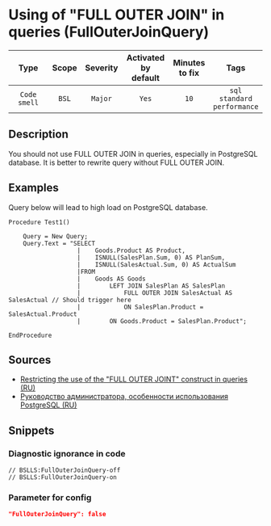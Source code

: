 # Using of "FULL OUTER JOIN" in queries (FullOuterJoinQuery)

|      Type      |    Scope    | Severity |    Activated<br>by default    |    Minutes<br>to fix    |                       Tags                       |
|:-------------:|:-----------------------------:|:--------:|:------------------------------:|:-----------------------------------:|:------------------------------------------------:|
| `Code smell` |             `BSL`             | `Major` |              `Yes`              |                `10`                 |       `sql`<br>`standard`<br>`performance`       |

<!-- Блоки выше заполняются автоматически, не трогать -->
## Description
<!-- Описание диагностики заполняется вручную. Необходимо понятным языком описать смысл и схему работу -->
You should not use FULL OUTER JOIN in queries, especially in PostgreSQL database. It is better to rewrite query without FULL OUTER JOIN.
## Examples
<!-- В данном разделе приводятся примеры, на которые диагностика срабатывает, а также можно привести пример, как можно исправить ситуацию -->
Query below will lead to high load on PostgreSQL database.
```bsl
Procedure Test1()

    Query = New Query;
    Query.Text = "SELECT
                   |    Goods.Product AS Product,
                   |    ISNULL(SalesPlan.Sum, 0) AS PlanSum,
                   |    ISNULL(SalesActual.Sum, 0) AS ActualSum
                   |FROM
                   |    Goods AS Goods
                   |        LEFT JOIN SalesPlan AS SalesPlan
                   |            FULL OUTER JOIN SalesActual AS SalesActual // Should trigger here
                   |            ON SalesPlan.Product = SalesActual.Product
                   |        ON Goods.Product = SalesPlan.Product";

EndProcedure
```
## Sources
<!-- Необходимо указывать ссылки на все источники, из которых почерпнута информация для создания диагностики -->

* [Restricting the use of the "FULL OUTER JOINT" construct in queries (RU)](https://its.1c.ru/db/v8std#content:435:hdoc)
* [Руководство администратора, особенности использования PostgreSQL (RU)](https://its.1c.ru/db/metod8dev#content:1556:hdoc)

## Snippets

<!-- Блоки ниже заполняются автоматически, не трогать -->
### Diagnostic ignorance in code

```bsl
// BSLLS:FullOuterJoinQuery-off
// BSLLS:FullOuterJoinQuery-on
```

### Parameter for config

```json
"FullOuterJoinQuery": false
```
